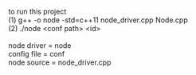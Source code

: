 to run this project </br>
(1) g++ -o node -std=c++11 node_driver.cpp Node.cpp </br>
(2) ./node \<conf path\> \<id\> </br></br>
node driver = node </br>
config file = conf </br>
node source = node_driver.cpp
